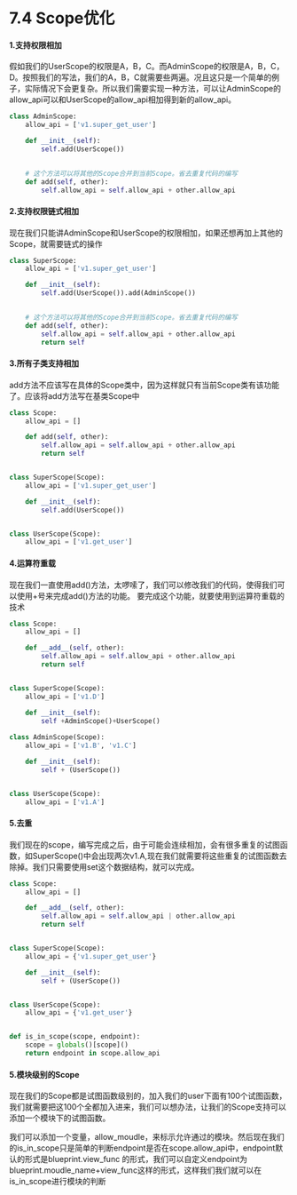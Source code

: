 # 7.4 Scope优化

#### 1.支持权限相加

假如我们的UserScope的权限是A，B，C。而AdminScope的权限是A，B，C，D。按照我们的写法，我们的A，B，C就需要些两遍。况且这只是一个简单的例子，实际情况下会更复杂。所以我们需要实现一种方法，可以让AdminScope的allow_api可以和UserScope的allow_api相加得到新的allow_api。

```python
class AdminScope:
    allow_api = ['v1.super_get_user']

    def __init__(self):
        self.add(UserScope())

    
    # 这个方法可以将其他的Scope合并到当前Scope。省去重复代码的编写
    def add(self, other):
        self.allow_api = self.allow_api + other.allow_api
```

#### 2.支持权限链式相加

现在我们只能讲AdminScope和UserScope的权限相加，如果还想再加上其他的Scope，就需要链式的操作
```python
class SuperScope:
    allow_api = ['v1.super_get_user']

    def __init__(self):
        self.add(UserScope()).add(AdminScope())

    
    # 这个方法可以将其他的Scope合并到当前Scope。省去重复代码的编写
    def add(self, other):
        self.allow_api = self.allow_api + other.allow_api
        return self

```

#### 3.所有子类支持相加

add方法不应该写在具体的Scope类中，因为这样就只有当前Scope类有该功能了。应该将add方法写在基类Scope中
```python
class Scope:
    allow_api = []

    def add(self, other):
        self.allow_api = self.allow_api + other.allow_api
        return self


class SuperScope(Scope):
    allow_api = ['v1.super_get_user']

    def __init__(self):
        self.add(UserScope())


class UserScope(Scope):
    allow_api = ['v1.get_user']
```

#### 4.运算符重载

现在我们一直使用add()方法，太啰嗦了，我们可以修改我们的代码，使得我们可以使用+号来完成add()方法的功能。
要完成这个功能，就要使用到运算符重载的技术
```python
class Scope:
    allow_api = []

    def __add__(self, other):
        self.allow_api = self.allow_api + other.allow_api
        return self


class SuperScope(Scope):
    allow_api = ['v1.D']

    def __init__(self):
        self +AdminScope()+UserScope()
        
class AdminScope(Scope):
    allow_api = ['v1.B', 'v1.C']

    def __init__(self):
        self + (UserScope())


class UserScope(Scope):
    allow_api = ['v1.A']
```

#### 5.去重

我们现在的scope，编写完成之后，由于可能会连续相加，会有很多重复的试图函数，如SuperScope()中会出现两次v1.A,现在我们就需要将这些重复的试图函数去除掉。我们只需要使用set这个数据结构，就可以完成。

```python
class Scope:
    allow_api = []

    def __add__(self, other):
        self.allow_api = self.allow_api | other.allow_api
        return self


class SuperScope(Scope):
    allow_api = {'v1.super_get_user'}

    def __init__(self):
        self + (UserScope())


class UserScope(Scope):
    allow_api = {'v1.get_user'}


def is_in_scope(scope, endpoint):
    scope = globals()[scope]()
    return endpoint in scope.allow_api
```

#### 5.模块级别的Scope

现在我们的Scope都是试图函数级别的，加入我们的user下面有100个试图函数，我们就需要把这100个全都加入进来，我们可以想办法，让我们的Scope支持可以添加一个模块下的试图函数。

我们可以添加一个变量，allow_moudle，来标示允许通过的模块。然后现在我们的is_in_scope只是简单的判断endpoint是否在scope.allow_api中，endpoint默认的形式是blueprint.view_func 的形式，我们可以自定义endpoint为blueprint.moudle_name+view_func这样的形式，这样我们我们就可以在is_in_scope进行模块的判断


